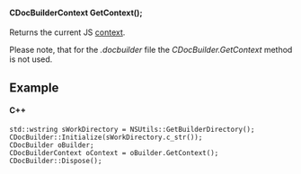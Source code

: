 #### CDocBuilderContext GetContext();

Returns the current JS [context](/docbuilder/integrationapi/c/cdocbuildercontext).

Please note, that for the *.docbuilder* file the *CDocBuilder.GetContext* method is not used.

## Example

#### C++

```
std::wstring sWorkDirectory = NSUtils::GetBuilderDirectory();
CDocBuilder::Initialize(sWorkDirectory.c_str());
CDocBuilder oBuilder;
CDocBuilderContext oContext = oBuilder.GetContext();
CDocBuilder::Dispose();
```
